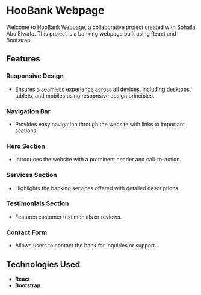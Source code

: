 # HooBank Webpage

Welcome to HooBank Webpage, a collaborative project created with Sohaila Abo Elwafa. This project is a banking webpage built using React and Bootstrap.

## Features

### Responsive Design
- Ensures a seamless experience across all devices, including desktops, tablets, and mobiles using responsive design principles.

### Navigation Bar
- Provides easy navigation through the website with links to important sections.

### Hero Section
- Introduces the website with a prominent header and call-to-action.

### Services Section
- Highlights the banking services offered with detailed descriptions.

### Testimonials Section
- Features customer testimonials or reviews.

### Contact Form
- Allows users to contact the bank for inquiries or support.

## Technologies Used

- **React**
- **Bootstrap**
